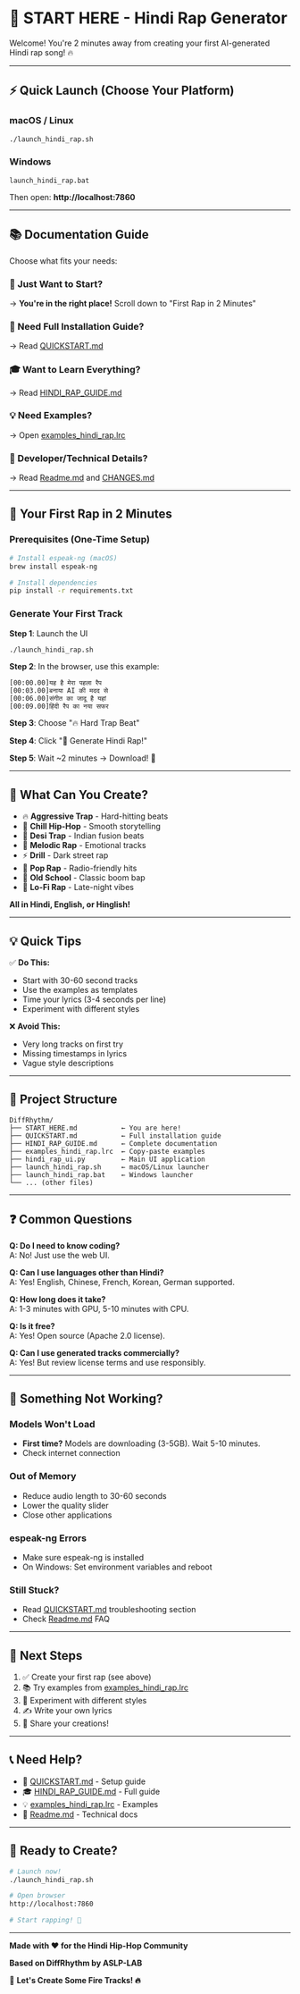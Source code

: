 # 🎤 START HERE - Hindi Rap Generator

Welcome! You're 2 minutes away from creating your first AI-generated Hindi rap song! 🔥

---

## ⚡ Quick Launch (Choose Your Platform)

### macOS / Linux
```bash
./launch_hindi_rap.sh
```

### Windows
```batch
launch_hindi_rap.bat
```

Then open: **http://localhost:7860**

---

## 📚 Documentation Guide

Choose what fits your needs:

### 🚀 Just Want to Start? 
→ **You're in the right place!** Scroll down to "First Rap in 2 Minutes"

### 📖 Need Full Installation Guide?
→ Read [QUICKSTART.md](QUICKSTART.md)

### 🎓 Want to Learn Everything?
→ Read [HINDI_RAP_GUIDE.md](HINDI_RAP_GUIDE.md)

### 💡 Need Examples?
→ Open [examples_hindi_rap.lrc](examples_hindi_rap.lrc)

### 🔧 Developer/Technical Details?
→ Read [Readme.md](Readme.md) and [CHANGES.md](CHANGES.md)

---

## 🎤 Your First Rap in 2 Minutes

### Prerequisites (One-Time Setup)
```bash
# Install espeak-ng (macOS)
brew install espeak-ng

# Install dependencies
pip install -r requirements.txt
```

### Generate Your First Track

**Step 1**: Launch the UI
```bash
./launch_hindi_rap.sh
```

**Step 2**: In the browser, use this example:
```
[00:00.00]यह है मेरा पहला रैप
[00:03.00]बनाया AI की मदद से  
[00:06.00]संगीत का जादू है यहां
[00:09.00]हिंदी रैप का नया सफर
```

**Step 3**: Choose "🔥 Hard Trap Beat"

**Step 4**: Click "🎵 Generate Hindi Rap!"

**Step 5**: Wait ~2 minutes → Download! 🎉

---

## 🎨 What Can You Create?

- 🔥 **Aggressive Trap** - Hard-hitting beats
- 💎 **Chill Hip-Hop** - Smooth storytelling
- 🌆 **Desi Trap** - Indian fusion beats
- 🎵 **Melodic Rap** - Emotional tracks
- ⚡ **Drill** - Dark street rap
- 🌟 **Pop Rap** - Radio-friendly hits
- 🎹 **Old School** - Classic boom bap
- 🌙 **Lo-Fi Rap** - Late-night vibes

**All in Hindi, English, or Hinglish!**

---

## 💡 Quick Tips

✅ **Do This:**
- Start with 30-60 second tracks
- Use the examples as templates
- Time your lyrics (3-4 seconds per line)
- Experiment with different styles

❌ **Avoid This:**
- Very long tracks on first try
- Missing timestamps in lyrics
- Vague style descriptions

---

## 📁 Project Structure

```
DiffRhythm/
├── START_HERE.md           ← You are here!
├── QUICKSTART.md           ← Full installation guide
├── HINDI_RAP_GUIDE.md      ← Complete documentation
├── examples_hindi_rap.lrc  ← Copy-paste examples
├── hindi_rap_ui.py         ← Main UI application
├── launch_hindi_rap.sh     ← macOS/Linux launcher
├── launch_hindi_rap.bat    ← Windows launcher
└── ... (other files)
```

---

## ❓ Common Questions

**Q: Do I need to know coding?**  
A: No! Just use the web UI.

**Q: Can I use languages other than Hindi?**  
A: Yes! English, Chinese, French, Korean, German supported.

**Q: How long does it take?**  
A: 1-3 minutes with GPU, 5-10 minutes with CPU.

**Q: Is it free?**  
A: Yes! Open source (Apache 2.0 license).

**Q: Can I use generated tracks commercially?**  
A: Yes! But review license terms and use responsibly.

---

## 🐛 Something Not Working?

### Models Won't Load
- **First time?** Models are downloading (3-5GB). Wait 5-10 minutes.
- Check internet connection

### Out of Memory
- Reduce audio length to 30-60 seconds
- Lower the quality slider
- Close other applications

### espeak-ng Errors
- Make sure espeak-ng is installed
- On Windows: Set environment variables and reboot

### Still Stuck?
- Read [QUICKSTART.md](QUICKSTART.md) troubleshooting section
- Check [Readme.md](Readme.md) FAQ

---

## 🎯 Next Steps

1. ✅ Create your first rap (see above)
2. 📚 Try examples from [examples_hindi_rap.lrc](examples_hindi_rap.lrc)
3. 🎨 Experiment with different styles
4. ✍️ Write your own lyrics
5. 🎤 Share your creations!

---

## 📞 Need Help?

- 📖 [QUICKSTART.md](QUICKSTART.md) - Setup guide
- 🎓 [HINDI_RAP_GUIDE.md](HINDI_RAP_GUIDE.md) - Full guide  
- 💡 [examples_hindi_rap.lrc](examples_hindi_rap.lrc) - Examples
- 🔧 [Readme.md](Readme.md) - Technical docs

---

## 🎉 Ready to Create?

```bash
# Launch now!
./launch_hindi_rap.sh

# Open browser
http://localhost:7860

# Start rapping! 🎤
```

---

**Made with ❤️ for the Hindi Hip-Hop Community**

**Based on DiffRhythm by ASLP-LAB**

🎤 **Let's Create Some Fire Tracks! 🔥**


